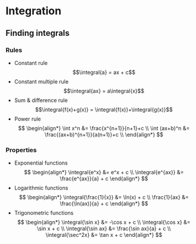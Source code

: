 # Integration

## Finding integrals

### Rules

-   Constant rule
    $$\integral{a} = ax + c$$
-   Constant multiple rule
    $$\integral{ax} = a\integral{x}$$
-   Sum & difference rule
    $$\integral{f(x)+g(x)} = \integral{f(x)}+\integral{g(x)}$$
-   Power rule
    $$
    \begin{align*}
      \int x^n &= \frac{x^{n+1}}{n+1}+c \\
      \int (ax+b)^n &= \frac{(ax+b)^{n+1}}{a(n+1)}+c \\
    \end{align*}
    $$

### Properties

-   Exponential functions
    $$
    \begin{align*}
      \integral{e^x} &= e^x + c \\
      \integral{e^{ax}} &= \frac{e^{ax}}{a} + c
    \end{align*}
    $$
-   Logarithmic functions
    $$
    \begin{align*}
      \integral{\frac{1}{x}} &= \ln(x) + c \\
      \frac{1}{ax} &= \frac{\ln(ax)}{a} + c
    \end{align*}
    $$
-   Trigonometric functions
    $$
    \begin{align*}
      \integral{\sin x} &= -\cos x + c \\
      \integral{\cos x} &= \sin x + c \\
      \integral{\sin ax} &= \frac{\sin ax}{a} + c \\
      \integral{\sec^2x} &= \tan x + c
    \end{align*}
    $$
